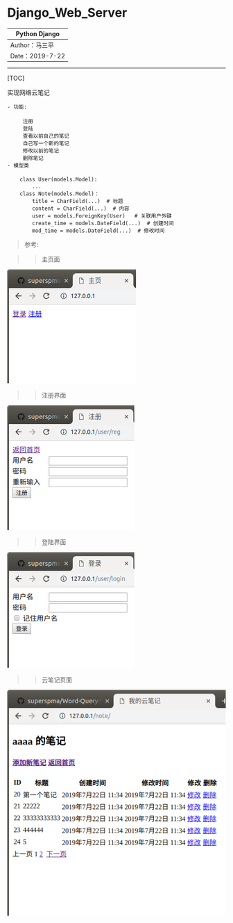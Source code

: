 Django_Web_Server
==========================

| Python Django |
| --- |
| Author：马三平|
| Date：2019-7-22|

-----------

[TOC]


实现网络云笔记

    - 功能:
    
         注册
         登陆
         查看以前自己的笔记
         自己写一个新的笔记
         修改以前的笔记
         删除笔记
    - 模型类
    
        class User(models.Model):
            ...
        class Note(models.Model)：
            title = CharField(...)  # 标题
            content = CharField(...)  # 内容
            user = models.ForeignKey(User)   # 关联用户外键
            create_time = models.DateField(...)  # 创建时间
            mod_time = models.DateField(...)  # 修改时间
 
 
 >参考:
    
    
>>主页面

![主页面](./static/files/1.png)

 >>注册界面
 
![注册页面](./static/files/3.png)

 >>登陆界面
 
![登录页面](./static/files/2.png)

 >>云笔记页面
 
![云笔记页面](./static/files/4.png)
    
